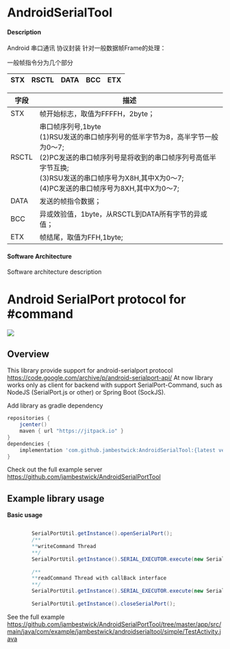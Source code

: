 # AndroidSerialTool



#### Description
Android 串口通讯 协议封装
针对一般数据帧Frame的处理：

一般帧指令分为几个部分

| STX | RSCTL | DATA | BCC |ETX
| :-----| ----: | :----: |:----: |:----: |

|字段    |  描述   |
|-----  |-----    |
|STX    | 帧开始标志，取值为FFFFH，2byte； | 
|RSCTL  | 串口帧序列号,1byte <br> (1)RSU发送的串口帧序列号的低半字节为8，高半字节一般为0～7;<br>(2)PC发送的串口帧序列号是将收到的串口帧序列号高低半字节互换;<br>(3)RSU发送的串口帧序号为X8H,其中X为0～7;<br>(4)PC发送的串口帧序号为8XH,其中X为0～7;| 
|DATA   |发送的帧指令数据；|
|BCC    |异或效验值，1byte，从RSCTL到DATA所有字节的异或值；|
|ETX    |帧结尾，取值为FFH,1byte;|
#### Software Architecture
Software architecture description


# Android SerialPort protocol for #command

[![](https://jitpack.io/v/jambestwick/AndroidSerialPortTool.svg)](https://jitpack.io/#jambestwick/AndroidSerialPortTool)

## Overview

This library provide support for android-serialport protocol https://code.google.com/archive/p/android-serialport-api/
At now library works only as client for backend with support SerialPort-Command, such as
NodeJS (SerialPort.js or other) or Spring Boot (SockJS).

Add library as gradle dependency

```gradle
repositories { 
    jcenter()
    maven { url "https://jitpack.io" }
}
dependencies {
    implementation 'com.github.jambestwick:AndroidSerialTool:{latest version}'
}
```


Check out the full example server https://github.com/jambestwick/AndroidSerialPortTool

## Example library usage

**Basic usage**
``` java

        SerialPortUtil.getInstance().openSerialPort();
        /**
        **writeCommand Thread
        **/
        SerialPortUtil.getInstance().SERIAL_EXECUTOR.execute(new SerialPortUtil.WriteSerialPort("FFFF000001FF"));
        
        /**
        **readCommand Thread with callBack interface
        **/
        SerialPortUtil.getInstance().SERIAL_EXECUTOR.execute(new SerialPortUtil.ReadSerialPort(this));
 
        SerialPortUtil.getInstance().closeSerialPort();

```

See the full example https://github.com/jambestwick/AndroidSerialPortTool/tree/master/app/src/main/java/com/example/jambestwick/androidserialtool/simple/TestActivity.java



